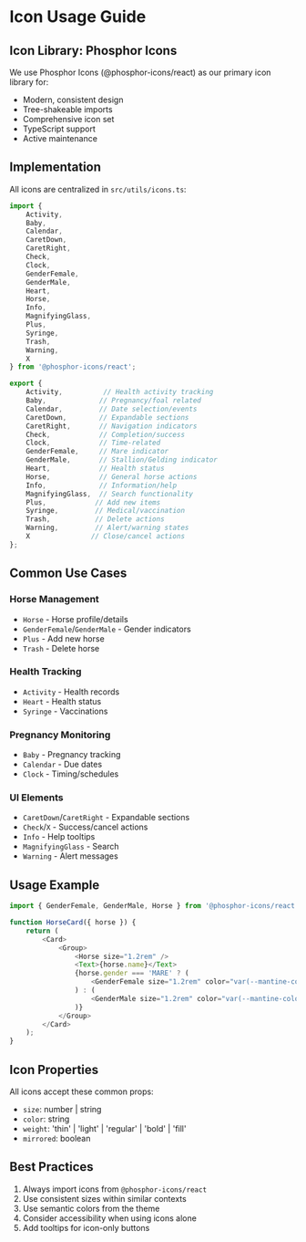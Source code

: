 # Icon Usage Guide

## Icon Library: Phosphor Icons

We use Phosphor Icons (@phosphor-icons/react) as our primary icon library for:

- Modern, consistent design
- Tree-shakeable imports
- Comprehensive icon set
- TypeScript support
- Active maintenance

## Implementation

All icons are centralized in `src/utils/icons.ts`:

```typescript
import {
	Activity,
	Baby,
	Calendar,
	CaretDown,
	CaretRight,
	Check,
	Clock,
	GenderFemale,
	GenderMale,
	Heart,
	Horse,
	Info,
	MagnifyingGlass,
	Plus,
	Syringe,
	Trash,
	Warning,
	X
} from '@phosphor-icons/react';

export {
	Activity,          // Health activity tracking
	Baby,             // Pregnancy/foal related
	Calendar,         // Date selection/events
	CaretDown,        // Expandable sections
	CaretRight,       // Navigation indicators
	Check,            // Completion/success
	Clock,            // Time-related
	GenderFemale,     // Mare indicator
	GenderMale,       // Stallion/Gelding indicator
	Heart,            // Health status
	Horse,            // General horse actions
	Info,             // Information/help
	MagnifyingGlass,  // Search functionality
	Plus,            // Add new items
	Syringe,         // Medical/vaccination
	Trash,           // Delete actions
	Warning,         // Alert/warning states
	X               // Close/cancel actions
};
```

## Common Use Cases

### Horse Management
- `Horse` - Horse profile/details
- `GenderFemale`/`GenderMale` - Gender indicators
- `Plus` - Add new horse
- `Trash` - Delete horse

### Health Tracking
- `Activity` - Health records
- `Heart` - Health status
- `Syringe` - Vaccinations

### Pregnancy Monitoring
- `Baby` - Pregnancy tracking
- `Calendar` - Due dates
- `Clock` - Timing/schedules

### UI Elements
- `CaretDown`/`CaretRight` - Expandable sections
- `Check`/`X` - Success/cancel actions
- `Info` - Help tooltips
- `MagnifyingGlass` - Search
- `Warning` - Alert messages

## Usage Example

```typescript
import { GenderFemale, GenderMale, Horse } from '@phosphor-icons/react';

function HorseCard({ horse }) {
	return (
		<Card>
			<Group>
				<Horse size="1.2rem" />
				<Text>{horse.name}</Text>
				{horse.gender === 'MARE' ? (
					<GenderFemale size="1.2rem" color="var(--mantine-color-pink-6)" />
				) : (
					<GenderMale size="1.2rem" color="var(--mantine-color-blue-6)" />
				)}
			</Group>
		</Card>
	);
}
```

## Icon Properties

All icons accept these common props:

- `size`: number | string
- `color`: string
- `weight`: 'thin' | 'light' | 'regular' | 'bold' | 'fill'
- `mirrored`: boolean

## Best Practices

1. Always import icons from `@phosphor-icons/react`
2. Use consistent sizes within similar contexts
3. Use semantic colors from the theme
4. Consider accessibility when using icons alone
5. Add tooltips for icon-only buttons
